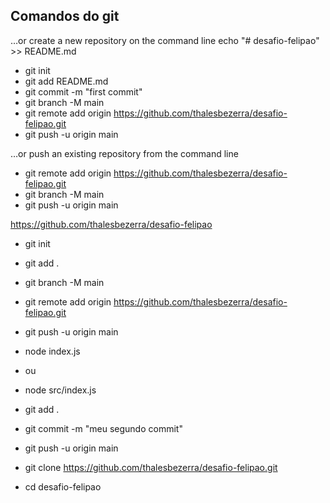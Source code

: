 ## Comandos do git

…or create a new repository on the command line
echo "# desafio-felipao" >> README.md

* git init
* git add README.md
* git commit -m "first commit"
* git branch -M main
* git remote add origin https://github.com/thalesbezerra/desafio-felipao.git
* git push -u origin main

…or push an existing repository from the command line
* git remote add origin https://github.com/thalesbezerra/desafio-felipao.git
* git branch -M main
* git push -u origin main


https://github.com/thalesbezerra/desafio-felipao

* git init
* git add .
* git branch -M main
* git remote add origin https://github.com/thalesbezerra/desafio-felipao.git
* git push -u origin main

* node index.js
- ou
* node src/index.js
* git add .
* git commit -m "meu segundo commit"
* git push -u origin main

* git clone https://github.com/thalesbezerra/desafio-felipao.git

* cd desafio-felipao
